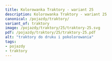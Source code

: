 ```yaml
---
title: Kolorowanka Traktory - wariant 25
description: Kolorowanka Traktory - wariant 25
canonical: /pojazdy/traktory/
variant_of: traktory
image: /pojazdy/traktory/25/traktory-25.svg
pdf: /pojazdy/traktory/25/traktory-25.pdf
alt: "traktory do druku i pokolorowania"
tags:
- pojazdy
- traktory
---
```

